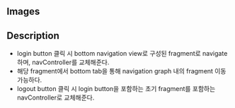 ## Images

## Description
- login button 클릭 시 bottom navigation view로 구성된 fragment로 navigate하며, navController를 교체해준다.
- 해당 fragment에서 bottom tab을 통해 navigation graph 내의 fragment 이동 가능하다.
- logout button 클릭 시 login button을 포함하는 초기 fragment를 포함하는 navController로 교체해준다.
